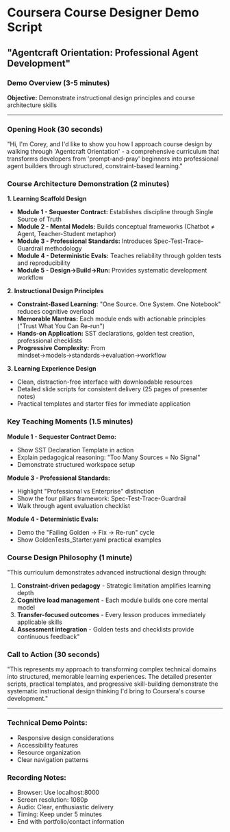 # Coursera Course Designer Demo Script
## "Agentcraft Orientation: Professional Agent Development"

### Demo Overview (3-5 minutes)
**Objective:** Demonstrate instructional design principles and course architecture skills

---

### Opening Hook (30 seconds)
"Hi, I'm Corey, and I'd like to show you how I approach course design by walking through 'Agentcraft Orientation' - a comprehensive curriculum that transforms developers from 'prompt-and-pray' beginners into professional agent builders through structured, constraint-based learning."

### Course Architecture Demonstration (2 minutes)

**1. Learning Scaffold Design**
- **Module 1 - Sequester Contract:** Establishes discipline through Single Source of Truth
- **Module 2 - Mental Models:** Builds conceptual frameworks (Chatbot ≠ Agent, Teacher-Student metaphor)
- **Module 3 - Professional Standards:** Introduces Spec-Test-Trace-Guardrail methodology  
- **Module 4 - Deterministic Evals:** Teaches reliability through golden tests and reproducibility
- **Module 5 - Design→Build→Run:** Provides systematic development workflow

**2. Instructional Design Principles**
- **Constraint-Based Learning:** "One Source. One System. One Notebook" reduces cognitive overload
- **Memorable Mantras:** Each module ends with actionable principles ("Trust What You Can Re-run")
- **Hands-on Application:** SST declarations, golden test creation, professional checklists
- **Progressive Complexity:** From mindset→models→standards→evaluation→workflow

**3. Learning Experience Design**
- Clean, distraction-free interface with downloadable resources
- Detailed slide scripts for consistent delivery (25 pages of presenter notes)
- Practical templates and starter files for immediate application

### Key Teaching Moments (1.5 minutes)

**Module 1 - Sequester Contract Demo:**
- Show SST Declaration Template in action
- Explain pedagogical reasoning: "Too Many Sources = No Signal"
- Demonstrate structured workspace setup

**Module 3 - Professional Standards:**
- Highlight "Professional vs Enterprise" distinction
- Show the four pillars framework: Spec-Test-Trace-Guardrail
- Walk through agent evaluation checklist

**Module 4 - Deterministic Evals:**
- Demo the "Failing Golden → Fix → Re-run" cycle
- Show GoldenTests_Starter.yaml practical examples

### Course Design Philosophy (1 minute)
"This curriculum demonstrates advanced instructional design through:
1. **Constraint-driven pedagogy** - Strategic limitation amplifies learning depth
2. **Cognitive load management** - Each module builds one core mental model
3. **Transfer-focused outcomes** - Every lesson produces immediately applicable skills
4. **Assessment integration** - Golden tests and checklists provide continuous feedback"

### Call to Action (30 seconds)
"This represents my approach to transforming complex technical domains into structured, memorable learning experiences. The detailed presenter scripts, practical templates, and progressive skill-building demonstrate the systematic instructional design thinking I'd bring to Coursera's course development."

---

### Technical Demo Points:
- Responsive design considerations
- Accessibility features
- Resource organization
- Clear navigation patterns

### Recording Notes:
- Browser: Use localhost:8000 
- Screen resolution: 1080p
- Audio: Clear, enthusiastic delivery
- Timing: Keep under 5 minutes
- End with portfolio/contact information